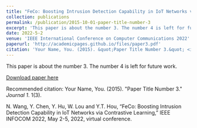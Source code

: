 ```yaml
---
title: "FeCo: Boosting Intrusion Detection Capability in IoT Networks via Contrastive Learning"
collection: publications
permalink: /publication/2015-10-01-paper-title-number-3
excerpt: 'This paper is about the number 3. The number 4 is left for future work.'
date: 2022-5-2
venue: 'IEEE International Conference on Computer Communications 2022'
paperurl: 'http://academicpages.github.io/files/paper3.pdf'
citation: 'Your Name, You. (2015). &quot;Paper Title Number 3.&quot; <i>Journal 1</i>. 1(3).'
---
```

This paper is about the number 3. The number 4 is left for future work.

[Download paper here](http://academicpages.github.io/files/paper3.pdf)

Recommended citation: Your Name, You. (2015). "Paper Title Number 3." <i>Journal 1</i>. 1(3).

N. Wang, Y. Chen, Y. Hu, W. Lou and Y.T. Hou, “FeCo: Boosting Intrusion Detection Capability in IoT Networks via Contrastive Learning,” IEEE INFOCOM 2022, May 2-5, 2022, virtual conference.
